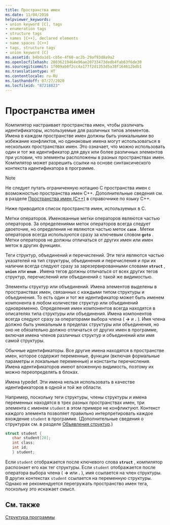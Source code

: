 ```yaml
---
title: Пространства имен
ms.date: 11/04/2016
helpviewer_keywords:
- union keyword [C], tags
- enumeration tags
- structure tags
- names [C++], declared elements
- name spaces [C++]
- tags, structure tags
- union keyword [C]
ms.assetid: b4bda1d1-cb5e-4f60-ac2b-29af93d8a9a2
ms.openlocfilehash: 28036219464e96ae20733473dedb4fab63f6de38
ms.sourcegitcommit: 1f009ab0f2cc4a177f2d1353d5a38f164612bdb1
ms.translationtype: HT
ms.contentlocale: ru-RU
ms.lasthandoff: 07/27/2020
ms.locfileid: "87218823"
---
```

# <a name="name-spaces"></a>Пространства имен

Компилятор настраивает пространства имен, чтобы различать идентификаторы, используемые для различных типов элементов. Имена в каждом пространстве имен должны быть уникальными во избежание конфликтов, но одинаковые имена могут использоваться в нескольких пространствах имен. Это означает, что можно использовать один и тот же идентификатор для двух или более различных элементов при условии, что элементы расположены в разных пространствах имен. Компилятор может разрешить ссылки на основе синтаксического контекста идентификатора в программе.

> [!NOTE]
> Не следует путать ограниченную нотацию C пространства имен с возможностью пространства имен C++. Дополнительные сведения см. в разделе [Пространства имен (C++)](../cpp/namespaces-cpp.md) в справочнике по языку C++.

Ниже приводится список пространств имен, используемых в C.

Метки операторов. Именованные метки операторов являются частью операторов. За определениями меток операторов всегда следует двоеточие, но определения не являются частью меток **`case`** . Метки операторов всегда используются сразу за ключевым словом **`goto`** . Метки операторов не должны отличаться от других имен или имен меток в других функциях.

Теги структур, объединений и перечислений. Эти теги являются частью указателей на тип структуры, объединения и перечисления и при их наличии всегда следуют сразу за зарезервированными словами **`struct`** , **`union`** или **`enum`** . Имена тегов должны отличаться от всех других тегов структур, перечислений или объединений с такой же видимостью.

Элементы структур или объединений. Имена элементов выделены в пространствах имен, связанных с каждыми типом структуры и объединения. То есть один и тот же идентификатор может быть именем компонента в любом количестве структур или объединений одновременно. Определения имен компонентов всегда находятся в описателях типа структуры или объединения. Имена компонентов всегда следуют сразу за операторами выбора члена ( **->** и **.** ). Имя члена должно быть уникальным в пределах структуры или объединения, но оно не обязательно должно отличаться от других имен в программе, включая имена членов различных структур и объединений или имя самой структуры.

Обычные идентификаторы. Все другие имена находятся в пространстве имен, которое содержит переменные, функции (включая формальные параметры и локальные переменные) и константы перечисления. Имена идентификаторов имеют вложенную видимость, поэтому их можно переопределять в блоках.

Имена typedef. Эти имена нельзя использовать в качестве идентификаторов в одной и той же области.

Например, поскольку теги структуры, члены структуры и имена переменных находятся в трех разных пространствах имен, три элемента с именем `student` в этом примере не конфликтуют. Контекст каждого элемента позволяет правильно интерпретировать каждое вхождение `student` в программе. (Дополнительные сведения о структурах см. в разделе [Объявления структур](../c-language/structure-declarations.md).)

```C
struct student {
   char student[20];
   int class;
   int id;
   } student;
```

Если `student` отображается после ключевого слова **`struct`** , компилятор распознает его как тег структуры. Если `student` отображается после оператора выбора члена ( **->** или **.** ), имя ссылается на член структуры. В других контекстах `student` ссылается на переменную структуры. Однако не рекомендуется перегружать пространство имен тега, поскольку это искажает смысл.

## <a name="see-also"></a>См. также

[Структура программы](../c-language/program-structure.md)
